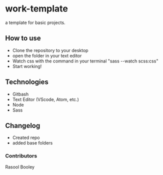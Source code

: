 # work-template

a template for basic projects. 

## How to use

- Clone the repository to your desktop
- open the folder in your text editor
- Watch css with the command in your terminal "sass --watch scss:css"
- Start working!

## Technologies

- Gitbash
- Text Editor (VScode, Atom, etc.)
- Node
- Sass

## Changelog

- Created repo
- added base folders

### Contributors

Rasool Booley